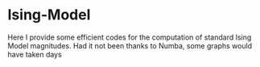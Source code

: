 # Ising-Model
Here I provide some efficient codes for the computation of standard Ising Model magnitudes. Had it not been thanks to Numba, some graphs would have taken days 
